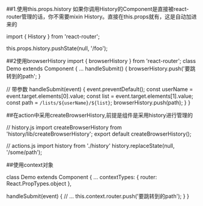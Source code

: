 ##1.使用this.props.history
如果你调用History的Component是直接被react-router管理的话，你不需要mixin History。直接在this.props就有，这是自动加进来的

import { History } from 'react-router';

this.props.history.pushState(null, '/foo');


##2使用browserHistory
import { browserHistory } from 'react-router';
class Demo extends Component {
  ...
  handleSubmit() {
    browserHistory.push('要跳转到的path';
  }

  // 带参数
  handleSubmit(event) {
    event.preventDefault();
    const userName = event.target.elements[0].value;
    const list = event.target.elements[1].value;
    const path = `/lists/${userName}/${list}`;
    browserHistory.push(path);
  }
}


##在action中采用createBrowserHistory,前提是组件是采用history进行管理的

// history.js
import createBrowserHistory from 'history/lib/createBrowserHistory';
export default createBrowserHistory();

// actions.js
import history from './history'
history.replaceState(null, '/some/path');

##使用context对象

class Demo extends Component {
  ...
  contextTypes: {
    router: React.PropTypes.object
  },

  handleSubmit(event) {
    // ...
    this.context.router.push('要跳转到的path');
  }
}


